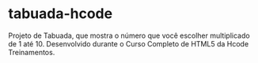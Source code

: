 # tabuada-hcode
Projeto de Tabuada, que mostra o número que você escolher multiplicado de 1 até 10. Desenvolvido durante o Curso Completo de HTML5 da Hcode Treinamentos.
